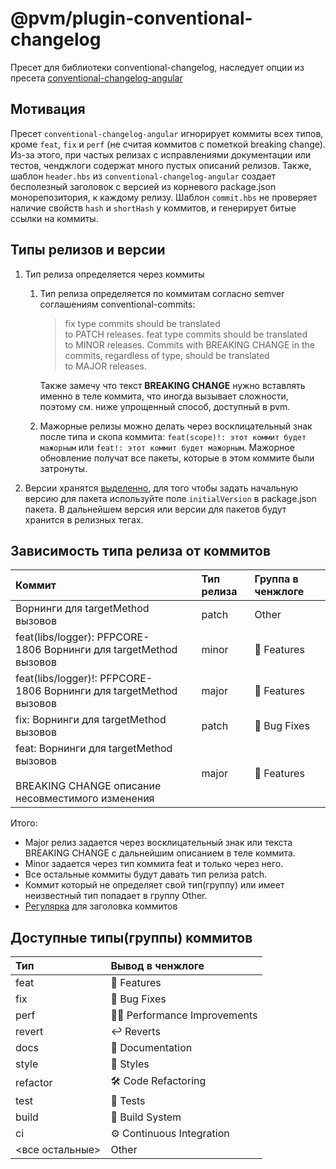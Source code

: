 # @pvm/plugin-conventional-changelog

Пресет для библиотеки conventional-changelog, наследует опции из пресета [conventional-changelog-angular](https://github.com/conventional-changelog/conventional-changelog/tree/master/packages/conventional-changelog-angular)

## Мотивация
Пресет `conventional-changelog-angular` игнорирует коммиты всех типов, кроме `feat`, `fix` и `perf` (не считая коммитов 
с пометкой breaking change). Из-за этого, при частых релизах с исправлениями документации или тестов, ченджлоги содержат
много пустых описаний релизов. Также, шаблон `header.hbs` из `conventional-changelog-angular` создает бесполезный заголовок
с версией из корневого package.json монорепозитория, к каждому релизу. Шаблон `commit.hbs` не проверяет наличие свойств 
`hash` и `shortHash` у коммитов, и генерирует битые ссылки на коммиты.

## Типы релизов и версии
1. Тип релиза определяется через коммиты
   1. Тип релиза определяется по коммитам согласно semver соглашениям conventional-commits:
      > fix type commits should be translated to PATCH releases. feat type commits should be translated to MINOR releases. Commits with BREAKING CHANGE in the commits, regardless of type, should be translated to MAJOR releases.
      
      Также замечу что текст **BREAKING CHANGE** нужно вставлять именно в теле коммита, что иногда вызывает сложности, поэтому см. ниже упрощенный способ, доступный в pvm.
   2. Мажорные релизы можно делать через восклицательный знак после типа и скопа коммита: `feat(scope)!: этот коммит будет мажорным` или `feat!: этот коммит будет мажорным`. Мажорное обновление получат все пакеты, которые в этом коммите были затронуты.
2. Версии хранятся [выделенно](book/versioning/version-placeholders.md), для того чтобы задать начальную версию для пакета используйте поле `initialVersion` в package.json пакета. В дальнейшем версия или версии для пакетов будут хранится в релизных тегах.

## Зависимость типа релиза от коммитов
| Коммит                                                                                             |Тип релиза|Группа в ченжлоге|
|:---------------------------------------------------------------------------------------------------|:------------|:---|
| Ворнинги для targetMethod вызовов                                                                  | patch |Other|
| feat(libs/logger): PFPCORE-1806 Ворнинги для targetMethod вызовов                                  |minor|🚀 Features|
| feat(libs/logger)!: PFPCORE-1806 Ворнинги для targetMethod вызовов                                 | major|🚀 Features|
| fix: Ворнинги для targetMethod вызовов                                                             | patch |🐛 Bug Fixes|
| feat: Ворнинги для targetMethod вызовов<br/><br/>BREAKING CHANGE описание несовместимого изменения |major|🚀 Features|


Итого:
* Major релиз задается через восклицательный знак или текста BREAKING CHANGE с дальнейшим описанием в теле коммита.
* Minor задается через тип коммита feat и только через него.
* Все остальные коммиты будут давать тип релиза patch.
* Коммит который не определяет свой тип(группу) или имеет неизвестный тип попадает в группу Other.
* [Регулярка](https://regex101.com/r/YOPO7s/1/) для заголовка коммитов

## Доступные типы(группы) коммитов
|Тип|Вывод в ченжлоге|
|:---|:---|
|feat|🚀 Features|
|fix|🐛 Bug Fixes|
|perf|🏃‍♀️ Performance Improvements|
|revert|↩️ Reverts|
|docs|📝 Documentation|
|style|💅 Styles|
|refactor|🛠️ Code Refactoring|
|test|🧪 Tests|
|build|🧰 Build System|
|ci|⚙️ Continuous Integration|
|<все остальные>|Other|